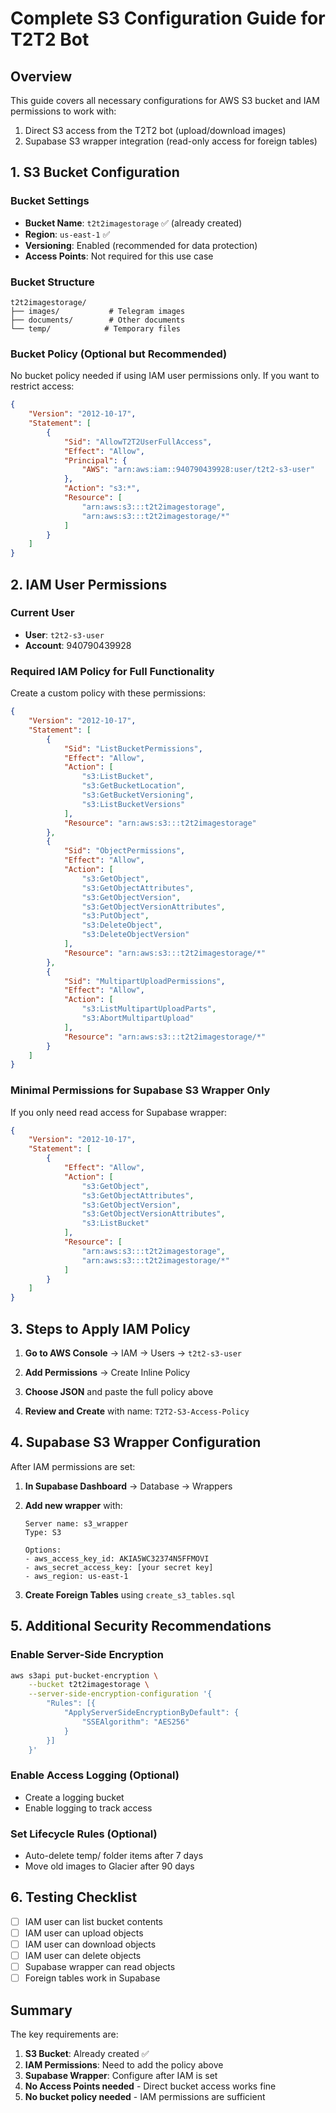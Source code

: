# Complete S3 Configuration Guide for T2T2 Bot

## Overview
This guide covers all necessary configurations for AWS S3 bucket and IAM permissions to work with:
1. Direct S3 access from the T2T2 bot (upload/download images)
2. Supabase S3 wrapper integration (read-only access for foreign tables)

## 1. S3 Bucket Configuration

### Bucket Settings
- **Bucket Name**: `t2t2imagestorage` ✅ (already created)
- **Region**: `us-east-1` ✅
- **Versioning**: Enabled (recommended for data protection)
- **Access Points**: Not required for this use case

### Bucket Structure
```
t2t2imagestorage/
├── images/           # Telegram images
├── documents/        # Other documents
└── temp/            # Temporary files
```

### Bucket Policy (Optional but Recommended)
No bucket policy needed if using IAM user permissions only. If you want to restrict access:

```json
{
    "Version": "2012-10-17",
    "Statement": [
        {
            "Sid": "AllowT2T2UserFullAccess",
            "Effect": "Allow",
            "Principal": {
                "AWS": "arn:aws:iam::940790439928:user/t2t2-s3-user"
            },
            "Action": "s3:*",
            "Resource": [
                "arn:aws:s3:::t2t2imagestorage",
                "arn:aws:s3:::t2t2imagestorage/*"
            ]
        }
    ]
}
```

## 2. IAM User Permissions

### Current User
- **User**: `t2t2-s3-user`
- **Account**: 940790439928

### Required IAM Policy for Full Functionality

Create a custom policy with these permissions:

```json
{
    "Version": "2012-10-17",
    "Statement": [
        {
            "Sid": "ListBucketPermissions",
            "Effect": "Allow",
            "Action": [
                "s3:ListBucket",
                "s3:GetBucketLocation",
                "s3:GetBucketVersioning",
                "s3:ListBucketVersions"
            ],
            "Resource": "arn:aws:s3:::t2t2imagestorage"
        },
        {
            "Sid": "ObjectPermissions",
            "Effect": "Allow",
            "Action": [
                "s3:GetObject",
                "s3:GetObjectAttributes",
                "s3:GetObjectVersion",
                "s3:GetObjectVersionAttributes",
                "s3:PutObject",
                "s3:DeleteObject",
                "s3:DeleteObjectVersion"
            ],
            "Resource": "arn:aws:s3:::t2t2imagestorage/*"
        },
        {
            "Sid": "MultipartUploadPermissions",
            "Effect": "Allow",
            "Action": [
                "s3:ListMultipartUploadParts",
                "s3:AbortMultipartUpload"
            ],
            "Resource": "arn:aws:s3:::t2t2imagestorage/*"
        }
    ]
}
```

### Minimal Permissions for Supabase S3 Wrapper Only

If you only need read access for Supabase wrapper:

```json
{
    "Version": "2012-10-17",
    "Statement": [
        {
            "Effect": "Allow",
            "Action": [
                "s3:GetObject",
                "s3:GetObjectAttributes",
                "s3:GetObjectVersion",
                "s3:GetObjectVersionAttributes",
                "s3:ListBucket"
            ],
            "Resource": [
                "arn:aws:s3:::t2t2imagestorage",
                "arn:aws:s3:::t2t2imagestorage/*"
            ]
        }
    ]
}
```

## 3. Steps to Apply IAM Policy

1. **Go to AWS Console** → IAM → Users → `t2t2-s3-user`

2. **Add Permissions** → Create Inline Policy

3. **Choose JSON** and paste the full policy above

4. **Review and Create** with name: `T2T2-S3-Access-Policy`

## 4. Supabase S3 Wrapper Configuration

After IAM permissions are set:

1. **In Supabase Dashboard** → Database → Wrappers

2. **Add new wrapper** with:
   ```
   Server name: s3_wrapper
   Type: S3
   
   Options:
   - aws_access_key_id: AKIA5WC32374N5FFMOVI
   - aws_secret_access_key: [your secret key]
   - aws_region: us-east-1
   ```

3. **Create Foreign Tables** using `create_s3_tables.sql`

## 5. Additional Security Recommendations

### Enable Server-Side Encryption
```bash
aws s3api put-bucket-encryption \
    --bucket t2t2imagestorage \
    --server-side-encryption-configuration '{
        "Rules": [{
            "ApplyServerSideEncryptionByDefault": {
                "SSEAlgorithm": "AES256"
            }
        }]
    }'
```

### Enable Access Logging (Optional)
- Create a logging bucket
- Enable logging to track access

### Set Lifecycle Rules (Optional)
- Auto-delete temp/ folder items after 7 days
- Move old images to Glacier after 90 days

## 6. Testing Checklist

- [ ] IAM user can list bucket contents
- [ ] IAM user can upload objects
- [ ] IAM user can download objects
- [ ] IAM user can delete objects
- [ ] Supabase wrapper can read objects
- [ ] Foreign tables work in Supabase

## Summary

The key requirements are:
1. **S3 Bucket**: Already created ✅
2. **IAM Permissions**: Need to add the policy above
3. **Supabase Wrapper**: Configure after IAM is set
4. **No Access Points needed** - Direct bucket access works fine
5. **No bucket policy needed** - IAM permissions are sufficient
